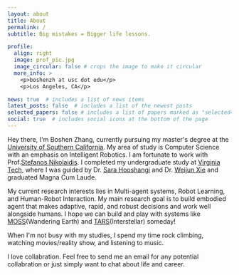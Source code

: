 ```yaml
---
layout: about
title: About
permalink: /
subtitle: Big mistakes = Bigger life lessons.

profile:
  align: right
  image: prof_pic.jpg
  image_circular: false # crops the image to make it circular
  more_info: >
    <p>boshenzh at usc dot edu</p>
    <p>Los Angeles, CA</p>

news: true  # includes a list of news items
latest_posts: false  # includes a list of the newest posts
selected_papers: false # includes a list of papers marked as "selected={true}"
social: true  # includes social icons at the bottom of the page
---
```


Hey there, I'm Boshen Zhang, currently pursuing my master's degree at the [University of Southern California](https://www.usc.edu/). My area of study is Computer Science with an emphasis on Intelligent Robotics. I am fortunate to work with Prof.[Stefanos Nikolaidis](https://www.stefanosnikolaidis.net/). I completed my undergraduate study at [Virginia Tech](https://www.vt.edu/), where I was guided by Dr. [Sara Hooshangi](https://nvc.cs.vt.edu/faculty/Sara-Hooshangi.html) and Dr. [Weijun Xie](https://sites.google.com/site/weijunxieor/home) and graduated Magna Cum Laude.

My current research interests lies in Multi-agent systems, Robot Learning, and Human-Robot Interaction. My main research goal is to build embodied agent that makes adaptive, rapid, and robust decisions and work well alongside humans. I hope we can build and play with systems like [MOSS](https://the-wandering-earth.fandom.com/wiki/550W_(MOSS))(Wandering Earth) and [TARS](https://interstellarfilm.fandom.com/wiki/Robot)(Interstellar) someday!

When I'm not busy with my studies, I spend my time rock climbing, watching movies/reality show, and listening to music.

I love collabration. Feel free to send me an email for any potential collabration or just simply want to chat about life and career.

